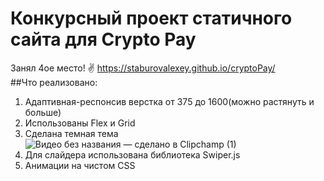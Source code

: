 # Конкурсный проект статичного сайта для Сrypto Pay
Занял 4ое место! 	&#9996;
https://staburovalexey.github.io/cryptoPay/ <br>
##Что реализовано:
1. Адаптивная-респонсив верстка от 375 до 1600(можно растянуть и больше)
2. Использованы Flex и Grid
3. Сделана темная тема<br>
![Видео без названия — сделано в Clipchamp (1)](https://github.com/StaburovAlexey/cryptoPay/assets/121376881/d43b65bd-62d3-4582-b4f0-efd72d14739a)
4. Для слайдера использована библиотека Swiper.js
5. Анимации на чистом CSS
   
